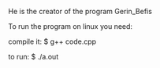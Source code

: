 



He is the creator of the program Gerin_Befis

To run the program on linux you need:

compile it:
$ g++ code.cpp

to run:
$ ./a.out
